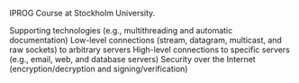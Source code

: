 IPROG
Course at Stockholm University. 

Supporting technologies (e.g., multithreading and automatic documentation)
Low-level connections (stream, datagram, multicast, and raw sockets) to arbitrary servers
High-level connections to specific servers (e.g., email, web, and database servers)
Security over the Internet (encryption/decryption and signing/verification)
